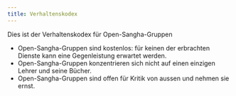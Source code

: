 ```yaml
---
title: Verhaltenskodex
---
```

Dies ist der Verhaltenskodex für Open-Sangha-Gruppen

- Open-Sangha-Gruppen sind kostenlos: für keinen der erbrachten Dienste kann eine Gegenleistung erwartet werden.
- Open-Sangha-Gruppen konzentrieren sich nicht auf einen einzigen Lehrer und seine Bücher.
- Open-Sangha-Gruppen sind offen für Kritik von aussen und nehmen sie ernst.
